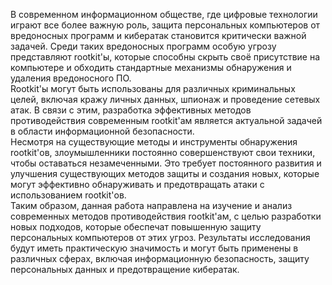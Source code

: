 
В современном информационном обществе, где цифровые технологии играют все более важную роль, защита персональных компьютеров от вредоносных программ и кибератак становится критически важной задачей. Среди таких вредоносных программ особую угрозу представляют rootkit'ы, которые способны скрыть своё присутствие на компьютере и обходить стандартные механизмы обнаружения и удаления вредоносного ПО.</br>
Rootkit'ы могут быть использованы для различных криминальных целей, включая кражу личных данных, шпионаж и проведение сетевых атак. В связи с этим, разработка эффективных методов противодействия современным rootkit'ам является актуальной задачей в области информационной безопасности.</br>
Несмотря на существующие методы и инструменты обнаружения rootkit'ов, злоумышленники постоянно совершенствуют свои техники, чтобы оставаться незамеченными. Это требует постоянного развития и улучшения существующих методов защиты и создания новых, которые могут эффективно обнаруживать и предотвращать атаки с использованием rootkit'ов.</br>
Таким образом, данная работа направлена на изучение и анализ современных методов противодействия rootkit'ам, с целью разработки новых подходов, которые обеспечат повышенную защиту персональных компьютеров от этих угроз. Результаты исследования будут иметь практическую значимость и могут быть применены в различных сферах, включая информационную безопасность, защиту персональных данных и предотвращение кибератак.